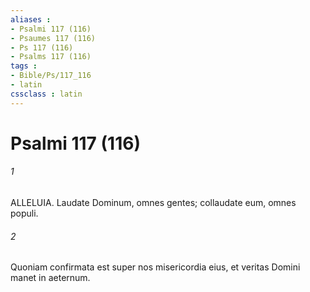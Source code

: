 ```yaml
---
aliases : 
- Psalmi 117 (116)
- Psaumes 117 (116)
- Ps 117 (116)
- Psalms 117 (116)
tags : 
- Bible/Ps/117_116
- latin
cssclass : latin
---
```


# Psalmi 117 (116)

###### 1
ALLELUIA. Laudate Dominum, omnes gentes; collaudate eum, omnes populi.
###### 2
Quoniam confirmata est super nos misericordia eius, et veritas Domini manet in aeternum.
